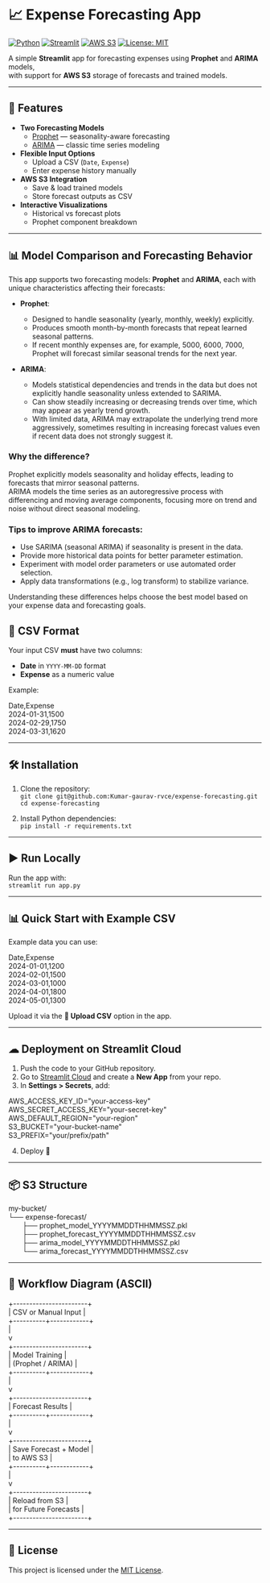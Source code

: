# 📈 Expense Forecasting App

[![Python](https://img.shields.io/badge/Python-3.9%2B-blue)](https://www.python.org/)
[![Streamlit](https://img.shields.io/badge/Streamlit-Live%20App-FF4B4B)](https://streamlit.io/)
[![AWS S3](https://img.shields.io/badge/AWS-S3-orange)](https://aws.amazon.com/s3/)
[![License: MIT](https://img.shields.io/badge/License-MIT-green.svg)](LICENSE)

A simple **Streamlit** app for forecasting expenses using **Prophet** and **ARIMA** models,  
with support for **AWS S3** storage of forecasts and trained models.

---

## 🚀 Features

- **Two Forecasting Models**
  - [Prophet](https://facebook.github.io/prophet/) — seasonality-aware forecasting
  - [ARIMA](https://www.statsmodels.org/stable/generated/statsmodels.tsa.arima.model.ARIMA.html) — classic time series modeling  
- **Flexible Input Options**
  - Upload a CSV (`Date`, `Expense`)
  - Enter expense history manually
- **AWS S3 Integration**
  - Save & load trained models
  - Store forecast outputs as CSV
- **Interactive Visualizations**
  - Historical vs forecast plots
  - Prophet component breakdown

---

## 📊 Model Comparison and Forecasting Behavior

This app supports two forecasting models: **Prophet** and **ARIMA**, each with unique characteristics affecting their forecasts:

- **Prophet**:
  - Designed to handle seasonality (yearly, monthly, weekly) explicitly.
  - Produces smooth month-by-month forecasts that repeat learned seasonal patterns.
  - If recent monthly expenses are, for example, 5000, 6000, 7000, Prophet will forecast similar seasonal trends for the next year.
  
- **ARIMA**:
  - Models statistical dependencies and trends in the data but does not explicitly handle seasonality unless extended to SARIMA.
  - Can show steadily increasing or decreasing trends over time, which may appear as yearly trend growth.
  - With limited data, ARIMA may extrapolate the underlying trend more aggressively, sometimes resulting in increasing forecast values even if recent data does not strongly suggest it.

### Why the difference?

Prophet explicitly models seasonality and holiday effects, leading to forecasts that mirror seasonal patterns.  
ARIMA models the time series as an autoregressive process with differencing and moving average components, focusing more on trend and noise without direct seasonal modeling.

### Tips to improve ARIMA forecasts:

- Use SARIMA (seasonal ARIMA) if seasonality is present in the data.
- Provide more historical data points for better parameter estimation.
- Experiment with model order parameters or use automated order selection.
- Apply data transformations (e.g., log transform) to stabilize variance.

Understanding these differences helps choose the best model based on your expense data and forecasting goals.


## 📂 CSV Format

Your input CSV **must** have two columns:  
- **Date** in `YYYY-MM-DD` format  
- **Expense** as a numeric value  

Example:

Date,Expense  
2024-01-31,1500  
2024-02-29,1750  
2024-03-31,1620  

---

## 🛠 Installation

1. Clone the repository:  
   `git clone git@github.com:Kumar-gaurav-rvce/expense-forecasting.git`  
   `cd expense-forecasting`  

2. Install Python dependencies:  
   `pip install -r requirements.txt`  

---

## ▶ Run Locally

Run the app with:  
`streamlit run app.py`

---

## 📊 Quick Start with Example CSV

Example data you can use:  

Date,Expense  
2024-01-01,1200  
2024-02-01,1500  
2024-03-01,1000  
2024-04-01,1800  
2024-05-01,1300  

Upload it via the **📂 Upload CSV** option in the app.

---

## ☁ Deployment on Streamlit Cloud

1. Push the code to your GitHub repository.  
2. Go to [Streamlit Cloud](https://share.streamlit.io/) and create a **New App** from your repo.  
3. In **Settings > Secrets**, add:  

AWS_ACCESS_KEY_ID="your-access-key"  
AWS_SECRET_ACCESS_KEY="your-secret-key"  
AWS_DEFAULT_REGION="your-region"  
S3_BUCKET="your-bucket-name"  
S3_PREFIX="your/prefix/path"  

4. Deploy 🚀

---

## 📦 S3 Structure

my-bucket/  
└── expense-forecast/  
  ├── prophet_model_YYYYMMDDTHHMMSSZ.pkl  
  ├── prophet_forecast_YYYYMMDDTHHMMSSZ.csv  
  ├── arima_model_YYYYMMDDTHHMMSSZ.pkl  
  └── arima_forecast_YYYYMMDDTHHMMSSZ.csv  

---

## 🔄 Workflow Diagram (ASCII)

+-----------------------+  
| CSV or Manual Input   |  
+----------+------------+  
           |  
           v  
+-----------------------+  
| Model Training        |  
| (Prophet / ARIMA)     |  
+----------+------------+  
           |  
           v  
+-----------------------+  
| Forecast Results      |  
+----------+------------+  
           |  
           v  
+-----------------------+  
| Save Forecast + Model |  
| to AWS S3             |  
+----------+------------+  
           |  
           v  
+-----------------------+  
| Reload from S3        |  
| for Future Forecasts  |  
+-----------------------+  

---

## 📜 License

This project is licensed under the [MIT License](LICENSE).
